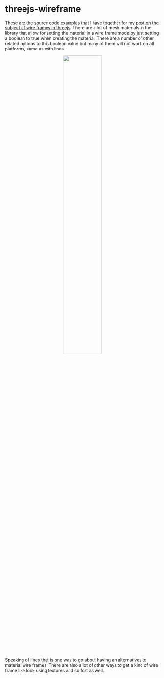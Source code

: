 # threejs-wireframe

These are the source code examples that I have together for my [post on the subject of wire frames in threejs](https://dustinpfister.github.io/2019/12/19/threejs-wireframe/). There are a lot of mesh materials in the library that allow for setting the material in a wire frame mode by just setting a boolean to true when creating the material. There are a number of other related options to this boolean value but many of them will not work on all platforms, same as with lines.

<div align="center">
      <a href="https://www.youtube.com/watch?v=56wF6ENK9bk">
         <img src="https://img.youtube.com/vi/56wF6ENK9bk/0.jpg" style="width:50%;">
      </a>
</div>

Speaking of lines that is one way to go about having an alternatives to material wire frames. There are also a lot of other ways to get a kind of wire frame like look using textures and so fort as well.

